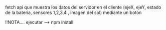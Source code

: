 fetch api que muestra los datos del servidor en el cliente (ejeX, ejeY, estado de la bateria, sensores 1,2,3,4 , imagen del sol) mediante un botón

!!NOTA.... ejecutar --> npm install 
